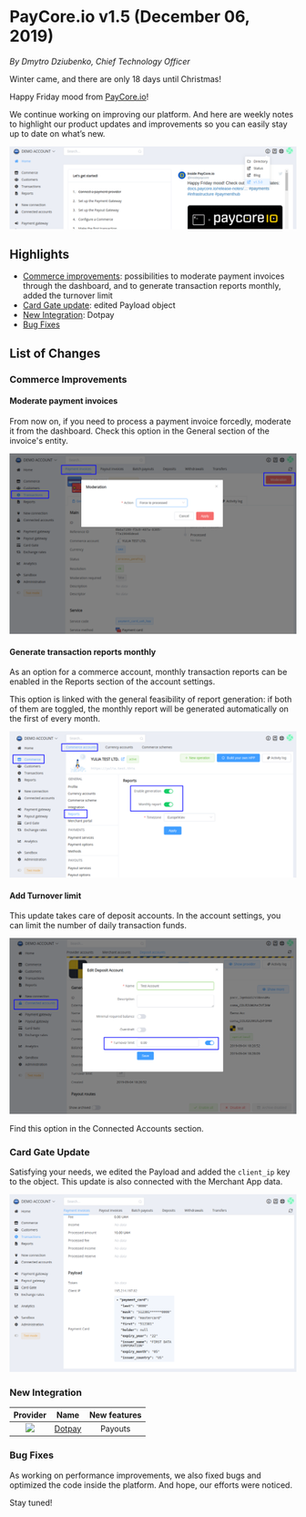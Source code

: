 # **PayCore.io v1.5 (December 06, 2019)**

*By Dmytro Dziubenko, Chief Technology Officer*

Winter came, and there are only 18 days until Christmas!

Happy Friday mood from [PayCore.io](https://paycore.io/)!

We continue working on improving our platform. And here are weekly notes to highlight our product updates and improvements so you can easily stay up to date on what’s new.

![V1.5](images/v1.5/header.png)

## Highlights

* [Commerce improvements](#commerce-improvements): possibilities to moderate payment invoices through the dashboard, and to generate transaction reports monthly, added the turnover limit
* [Card Gate update](#card-gate-update): edited Payload object
* [New Integration](#new-integration): Dotpay
* [Bug Fixes](#bug-fixes)

## List of Changes

### Commerce Improvements

#### Moderate payment invoices

From now on, if you need to process a payment invoice forcedly, moderate it from the dashboard. Check this option in the General section of the invoice's entity.

![Moderate](images/v1.5/moderate-invoice.png)

#### Generate transaction reports monthly

As an option for a commerce account, monthly transaction reports can be enabled in the Reports section of the account settings.

This option is linked with the general feasibility of report generation: if both of them are toggled, the monthly report will be generated automatically on the first of every month.

![Monthly Report](images/v1.5/monthly-report.png)

#### Add Turnover limit

This update takes care of deposit accounts. In the account settings, you can limit the number of daily transaction funds.

![Turnover Limit](images/v1.5/turnover-limit.png)

Find this option in the Connected Accounts section.

### Card Gate Update

Satisfying your needs, we edited the Payload and added the `client_ip` key to the object. This update is also connected with the Merchant App data.

![Payload](images/v1.5/edit-payload.png)

### New Integration

| Provider | Name  | New features |
|:-:|:-:|:-:|
| <img src="https://static.openfintech.io/payment_providers/dotpay/logo.svg?w=70" width="70px"> | [Dotpay](/connectors/dotpay/) | Payouts |

### Bug Fixes

As working on performance improvements, we also fixed bugs and optimized the code inside the platform.  And hope, our efforts were noticed.

Stay tuned!